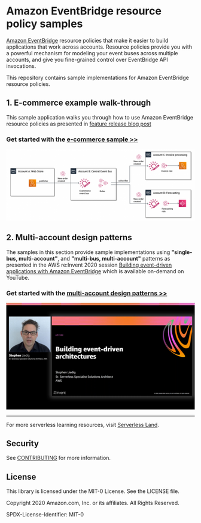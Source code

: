 # Amazon EventBridge resource policy samples

[Amazon EventBridge](https://aws.amazon.com/eventbridge) resource policies that make it easier to build applications that work across accounts. Resource policies provide you with a powerful mechanism for modeling your event buses across multiple accounts, and give you fine-grained control over EventBridge API invocations.

This repository contains sample implementations for Amazon EventBridge resource policies.

## 1. E-commerce example walk-through

This sample application walks you through how to use Amazon EventBridge resource policies as presented in [feature release blog post](https://aws.amazon.com/blogs/compute/simplifying-cross-account-access-with-amazon-eventbridge-resource-policies)

### Get started with the [e-commerce sample >>](blog/README.md)

![Walkthrough architecture](docs/images/ecommerce-example.png "Walkthrough architecture")

## 2. Multi-account design patterns

The samples in this section provide sample implementations using **"single-bus, multi-account"**, and **"multi-bus, multi-account"** patterns as presented in the AWS re:Invent 2020 session [Building event-driven applications with Amazon EventBridge](https://youtu.be/Wk0FoXTUEjo) which is available on-demand on YouTube.

### Get started with the [multi-account design patterns >>](patterns/README.md)

![Walkthrough architecture](docs/images/reinvent.png "Building event-driven applications with Amazon EventBridge")

---

For more serverless learning resources, visit [Serverless Land](https://serverlessland.com/).

## Security

See [CONTRIBUTING](CONTRIBUTING.md#security-issue-notifications) for more information.

## License

This library is licensed under the MIT-0 License. See the LICENSE file.

Copyright 2020 Amazon.com, Inc. or its affiliates. All Rights Reserved.

SPDX-License-Identifier: MIT-0